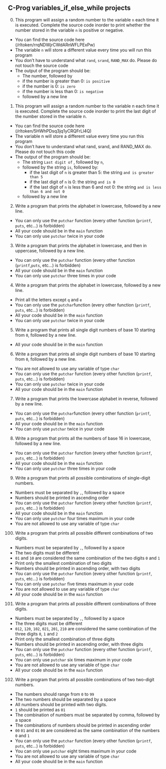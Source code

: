 ## C-Prog variables_if_else_while projects
0. This program will assign a random number to the variable `n` each time it is executed. Complete the source code inorder to print whether the number stored in the variable `n` is positive or negative.
- You can find the source code here (/rltoken/rrqNDWjrCWdARnWFLPExPw)
- The variable `n` will store a different value every time you will run this program
- You don’t have to understand what `rand`, `srand`, `RAND_MAX` do. Please do not touch the source code
- The output of the program should be:
  - The number, followed by
  - if the number is greater than 0: `is positive`
  - if the number is 0: `is zero`
  - if the number is less than 0: `is negative`
  - followed by a new line
1. This program will assign a random number to the variable n each time it is executed. Complete the source code inorder to print the last digit of the number stored in the variable n.
- You can find the source code here (/rltoken/5HWhPDsq3jq1yCRQFrLl4Q)
- The variable n will store a different value every time you run this program
- You don’t have to understand what rand, srand, and RAND_MAX do. Please do not touch this code
- The output of the program should be:
  - The string `Last digit of` , followed by `n`, 
  - followed by the string `is`, followed by:
    - if the last digit of `n` is greater than 5: the string `and is greater than 5`
    - if the last digit of `n` is 0: the string `and is 0`
    - if the last digit of `n` is less than 6 and not 0: the string `and is less than 6 and not 0`
  - followed by a new line
2. Write a program that prints the alphabet in lowercase, followed by a new line.
  - You can only use the `putchar` function (every other function (`printf`, `puts`, etc…) is forbidden)
  - All your code should be in the `main` function
  - You can only use `putchar` twice in your code
3. Write a program that prints the alphabet in lowercase, and then in uppercase, followed by a new line.
  - You can only use the `putchar` function (every other function (`printf`,`puts`, etc…) is forbidden)
  - All your code should be in the `main` function
  - You can only use `putchar` three times in your code
4. Write a program that prints the alphabet in lowercase, followed by a new line.
  - Print all the letters except `q` and `e`
  - You can only use the `putchar`function (every other function (`printf`, `puts`, etc…) is forbidden)
  - All your code should be in the `main` function
  - You can only use `putchar` twice in your code
5. Write a program that prints all single digit numbers of base 10 starting from `0`, followed by a new line.
  - All your code should be in the `main` function
6. Write a program that prints all single digit numbers of base 10 starting from `0`, followed by a new line.
  - You are not allowed to use any variable of type `char`
  - You can only use the `putchar` function (every other function (`printf`, `puts`, etc…) is forbidden)
  - You can only use `putchar` twice in your code
  - All your code should be in the `main` function
7. Write a program that prints the lowercase alphabet in reverse, followed by a new line.
  - You can only use the `putchar`function (every other function (`printf`, `puts`, etc…) is forbidden)
  - All your code should be in the `main` function
  - You can only use `putchar` twice in your code
8. Write a program that prints all the numbers of base 16 in lowercase, followed by a new line.
  - You can only use the `putchar` function (every other function (`printf`, `puts`, etc…) is forbidden)
  - All your code should be in the `main` function
  - You can only use `putchar` three times in your code
9. Write a program that prints all possible combinations of single-digit numbers.
  - Numbers must be separated by `,`, followed by a space
  - Numbers should be printed in ascending order
  - You can only use the `putchar` function (every other function (`printf`, `puts`, etc…) is forbidden)
  - All your code should be in the `main` function
  - You can only use `putchar` four times maximum in your code
  - You are not allowed to use any variable of type `char`
100. Write a program that prints all possible different combinations of two digits.
  - Numbers must be separated by `,`, followed by a space
  - The two digits must be different
  - `01` and `10` are considered the same combination of the two digits `0` and `1`
  - Print only the smallest combination of two digits
  - Numbers should be printed in ascending order, with two digits
  - You can only use the `putchar` function (every other function (`printf`, `puts`, etc…) is forbidden)
  - You can only use `putchar` five times maximum in your code
  - You are not allowed to use any variable of type `char`
  - All your code should be in the `main` function
101. Write a program that prints all possible different combinations of three digits.
  - Numbers must be separated by `,`, followed by a space
  - The three digits must be different
  - `012`, `120`, `102`, `021`, `201`, `210` are considered the same combination of the three digits `0`, `1` and `2`
  - Print only the smallest combination of three digits
  - Numbers should be printed in ascending order, with three digits
  - You can only use the `putchar` function (every other function (`printf`, `puts`, etc…) is forbidden)
  - You can only use `putchar` six times maximum in your code
  - You are not allowed to use any variable of type `char`
  - All your code should be in the `main` function
102. Write a program that prints all possible combinations of two two-digit numbers.
  - The numbers should range from `0` to `99`
  - The two numbers should be separated by a space
  - All numbers should be printed with two digits.
  - `1` should be printed as `01`
  - The combination of numbers must be separated by comma, followed by a space
  - The combinations of numbers should be printed in ascending order
  - `00` `01` and `01` `00` are considered as the same combination of the numbers `0` and `1`
  - You can only use the `putchar` function (every other function (`printf`, `puts`, etc…) is forbidden)
  - You can only use `putchar` eight times maximum in your code
  - You are not allowed to use any variable of type `char`
  - All your code should be in the `main` function
